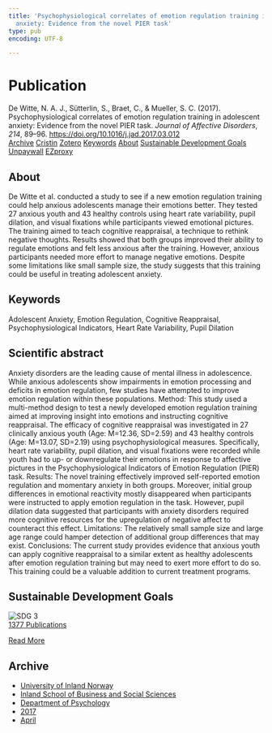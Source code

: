 ```yaml
---
title: 'Psychophysiological correlates of emotion regulation training in adolescent
  anxiety: Evidence from the novel PIER task'
type: pub
encoding: UTF-8

---
```

<h1>Publication</h1>
<article id="csl-bib-container-FA8FYGSZ" class="csl-bib-container">
  <div class="csl-bib-body"> <div class="csl-entry">De Witte, N. A. J., Sütterlin, S., Braet, C., &#38; Mueller, S. C. (2017). Psychophysiological correlates of emotion regulation training in adolescent anxiety: Evidence from the novel PIER task. <i>Journal of Affective Disorders</i>, <i>214</i>, 89–96. <a href="https://doi.org/10.1016/j.jad.2017.03.012">https://doi.org/10.1016/j.jad.2017.03.012</a></div> </div>
  <div class="csl-bib-buttons">
    <a href="#taxonomy-article-FA8FYGSZ" alt="archive" class="csl-bib-button">Archive</a>
    <a href="https://app.cristin.no/results/show.jsf?id=1463820" alt="Cristin" class="csl-bib-button">Cristin</a>
    <a href="http://zotero.org/groups/5881554/items/FA8FYGSZ" alt="Zotero" class="csl-bib-button">Zotero</a>
    <a href="#keywords-article-FA8FYGSZ" alt="keywords" class="csl-bib-button">Keywords</a>
    <a href="#about-article-FA8FYGSZ" alt="about_pub" class="csl-bib-button">About</a>
    <a href="#sdg-article-FA8FYGSZ" alt="sdg" class="csl-bib-button">Sustainable Development Goals</a>
    <a href="https://biblio.ugent.be/publication/8526865/file/8526867" alt="Unpaywall" class="csl-bib-button">Unpaywall</a>
    <a href="https://biblio.ugent.be/publication/8526865/file/8526867" alt="EZproxy" class="csl-bib-button">EZproxy</a>
  </div>
  <div id="csl-bib-meta-container-FA8FYGSZ"></div>
</article>
<div id="csl-bib-meta-FA8FYGSZ" class="csl-bib-meta">
  <article id="about-article-FA8FYGSZ" class="about_pub-article">
    <h1>About</h1>
    De Witte et al. conducted a study to see if a new emotion regulation training could help anxious adolescents manage their emotions better. They tested 27 anxious youth and 43 healthy controls using heart rate variability, pupil dilation, and visual fixations while participants viewed emotional pictures. The training aimed to teach cognitive reappraisal, a technique to rethink negative thoughts. Results showed that both groups improved their ability to regulate emotions and felt less anxious after the training. However, anxious participants needed more effort to manage negative emotions. Despite some limitations like small sample size, the study suggests that this training could be useful in treating adolescent anxiety.
  </article>
  <article id="keywords-article-FA8FYGSZ" class="keywords-article">
    <h1>Keywords</h1>
    Adolescent Anxiety, Emotion Regulation, Cognitive Reappraisal, Psychophysiological Indicators, Heart Rate Variability, Pupil Dilation
  </article>
  <article id="abstract-article-FA8FYGSZ" class="abstract-article">
    <h1>Scientific abstract</h1>
    Anxiety disorders are the leading cause of mental illness in adolescence. While anxious adolescents 
show impairments in emotion processing and deficits in emotion regulation, few studies have attempted to improve 
emotion regulation within these populations. 
Method: This study used a multi-method design to test a newly developed emotion regulation training aimed at 
improving insight into emotions and instructing cognitive reappraisal. The efficacy of cognitive reappraisal was 
investigated in 27 clinically anxious youth (Age: M=12.36, SD=2.59) and 43 healthy controls (Age: M=13.07, 
SD=2.19) using psychophysiological measures. Specifically, heart rate variability, pupil dilation, and visual fixations 
were recorded while youth had to up- or downregulate their emotions in response to affective pictures in 
the Psychophysiological Indicators of Emotion Regulation (PIER) task. 
Results: The novel training effectively improved self-reported emotion regulation and momentary anxiety in both 
groups. Moreover, initial group differences in emotional reactivity mostly disappeared when participants were 
instructed to apply emotion regulation in the task. However, pupil dilation data suggested that participants with 
anxiety disorders required more cognitive resources for the upregulation of negative affect to counteract this effect. 
Limitations: The relatively small sample size and large age range could hamper detection of additional group differences 
that may exist. 
Conclusions: The current study provides evidence that anxious youth can apply cognitive reappraisal to a similar 
extent as healthy adolescents after emotion regulation training but may need to exert more effort to do so. This 
training could be a valuable addition to current treatment programs.
  </article>
  <article id="sdg-article-FA8FYGSZ" class="sdg-article">
    <h1>Sustainable Development Goals</h1>
    <div class="sdg-container"><div id="sdg3" class="sdg">
        <img src="{{< params subfolder >}}images/sdg/sdg03_en.png" class="image" alt="SDG 3">
        <div class="sdg-overlay">
          <a href="{{< params subfolder >}}en/archive/?sdg=3#archive" class="sdg-publication-count"><span>1377</span> Publications</a>
          <p><a href="https://sdgs.un.org/goals/goal3" class="sdg-read-more">Read More</a></p>
        </div>
      </div></div>
  </article>
  <article id="taxonomy-article-FA8FYGSZ" class="taxonomy-article">
    <h1>Archive</h1>
    <ul>
      <li><a href="{{< params subfolder >}}en/archive/?key=3DCRN523">University of Inland Norway</a></li>
      <li><a href="{{< params subfolder >}}en/archive/?key=DU8Q9LN9">Inland School of Business and Social Sciences</a></li>
      <li><a href="{{< params subfolder >}}en/archive/?key=KTD9NXA8">Department of Psychology</a></li>
      <li><a href="{{< params subfolder >}}en/archive/?key=E9KSSDJQ">2017</a></li>
      <li><a href="{{< params subfolder >}}en/archive/?key=YYRXTGT3">April</a></li>
    </ul>
  </article>
</div>
